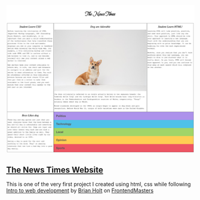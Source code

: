 ![heroimage.png](./hero.png)

## [The News Times Website](https://the-news-times.vercel.app/)

This is one of the very first project I created using html, css while following [Intro to web development](https://frontendmasters.com/courses/web-development-v2/) by [Brian Holt](https://twitter.com/holtbt) on [FrontendMasters](https://frontendmasters.com)

